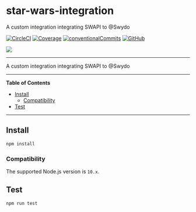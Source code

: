 # star-wars-integration

A custom integration integrating SWAPI to @Swydo

[![CircleCI](https://img.shields.io/circleci/build/github/Swydo/star-wars-integration/master.svg?label=circleci&style=flat-square)](https://circleci.com/gh/Swydo/star-wars-integration) [![Coverage](https://img.shields.io/badge/coverage-100%25-brightgreen.svg?style=flat-square)](https://istanbul.js.org/) [![conventionalCommits](https://img.shields.io/badge/conventional%20commits-1.0.0-yellow.svg?style=flat-square)](https://conventionalcommits.org) [![GitHub](https://img.shields.io/github/license/Swydo/custom-integrations.svg?style=flat-square)](https://github.com/Swydo/custom-integrations/blob/master/LICENSE)

<img src="https://user-images.githubusercontent.com/2283434/52522860-25eee400-2c8b-11e9-8602-f8de0d158600.png">

---

A custom integration integrating SWAPI to @Swydo

---

<!-- markdown-toc start - Don't edit this section. Run M-x markdown-toc-refresh-toc -->

**Table of Contents**

-   [Install](#install)
    -   [Compatibility](#Compatibility)
-   [Test](#test)

<!-- markdown-toc end -->

---

## Install

```bash
npm install
```

### Compatibility

The supported Node.js version is `10.x`.

## Test

```bash
npm run test
```
